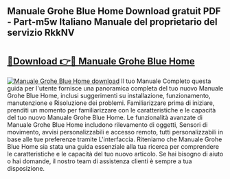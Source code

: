 ## Manuale Grohe Blue Home Download gratuit PDF - Part-m5w Italiano Manuale del proprietario del servizio RkkNV

# <h2><a href="http://dfdh1hs.blite.top/?on=Manuale+Grohe+Blue+Home">🔗Download 👉🔴 Manuale Grohe Blue Home</a></h2>

[![Manuale Grohe Blue Home download](https://i.imgur.com/lujVjoI.png)](http://dfdh1hs.blite.top/?on=Manuale+Grohe+Blue+Home)
Il tuo Manuale Completo questa guida per l'utente fornisce una panoramica completa del tuo nuovo Manuale Grohe Blue Home, inclusi suggerimenti su installazione, funzionamento, manutenzione e Risoluzione dei problemi. Familiarizzare prima di iniziare, prenditi un momento per familiarizzare con le caratteristiche e le capacità del tuo nuovo Manuale Grohe Blue Home. Le funzionalità avanzate di Manuale Grohe Blue Home includono rilevamento di oggetti, Sensori di movimento, avvisi personalizzabili e accesso remoto, tutti personalizzabili in base alle tue preferenze tramite L'interfaccia. Riteniamo che Manuale Grohe Blue Home sia stata una guida essenziale alla tua ricerca per comprendere le caratteristiche e le capacità del tuo nuovo articolo. Se hai bisogno di aiuto o hai domande, il nostro team di assistenza clienti è sempre a tua disposizione.
